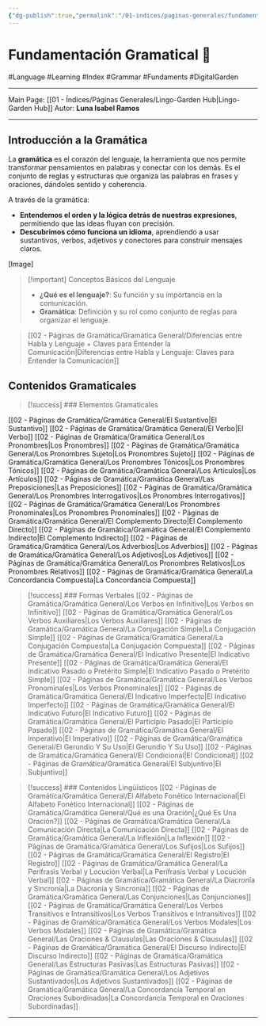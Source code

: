 ```yaml
---
{"dg-publish":true,"permalink":"/01-indices/paginas-generales/fundamentacion-gramatical/"}
---
```


# Fundamentación Gramatical 📖
#Language #Learning #Index #Grammar #Fundaments #DigitalGarden 
___
Main Page: [[01 - Índices/Páginas Generales/Lingo-Garden Hub\|Lingo-Garden Hub]] 
Autor: **Luna Isabel Ramos**
___
## Introducción a la Gramática
La **gramática** es el corazón del lenguaje, la herramienta que nos permite transformar pensamientos en palabras y conectar con los demás. Es el conjunto de reglas y estructuras que organiza las palabras en frases y oraciones, dándoles sentido y coherencia.

A través de la gramática:

- **Entendemos el orden y la lógica detrás de nuestras expresiones**, permitiendo que las ideas fluyan con precisión.
- **Descubrimos cómo funciona un idioma**, aprendiendo a usar sustantivos, verbos, adjetivos y conectores para construir mensajes claros.

[Image]

> [!important] Conceptos Básicos del Lenguaje
> - **¿Qué es el lenguaje?**: Su función y su importancia en la comunicación.
> - **Gramática**: Definición y su rol como conjunto de reglas para organizar el lenguaje.

>[[02 - Páginas de Gramática/Gramática General/Diferencias entre Habla y Lenguaje + Claves para Entender la Comunicación\|Diferencias entre Habla y Lenguaje: Claves para Entender la Comunicación]]

## Contenidos Gramaticales

> [!success] ### Elementos Gramaticales
> 
[[02 - Páginas de Gramática/Gramática General/El Sustantivo\|El Sustantivo]]
[[02 - Páginas de Gramática/Gramática General/El Verbo\|El Verbo]]
[[02 - Páginas de Gramática/Gramática General/Los Pronombres\|Los Pronombres]]
[[02 - Páginas de Gramática/Gramática General/Los Pronombres Sujeto\|Los Pronombres Sujeto]]
[[02 - Páginas de Gramática/Gramática General/Los Pronombres Tónicos\|Los Pronombres Tónicos]] 
[[02 - Páginas de Gramática/Gramática General/Los Artículos\|Los Artículos]]
[[02 - Páginas de Gramática/Gramática General/Las Preposiciones\|Las Preposiciones]]
[[02 - Páginas de Gramática/Gramática General/Los Pronombres Interrogativos\|Los Pronombres Interrogativos]] 
[[02 - Páginas de Gramática/Gramática General/Los Pronombres Pronominales\|Los Pronombres Pronominales]] 
[[02 - Páginas de Gramática/Gramática General/El Complemento Directo\|El Complemento Directo]]
[[02 - Páginas de Gramática/Gramática General/El Complemento Indirecto\|El Complemento Indirecto]]
[[02 - Páginas de Gramática/Gramática General/Los Adverbios\|Los Adverbios]]
[[02 - Páginas de Gramática/Gramática General/Los Adjetivos\|Los Adjetivos]]
[[02 - Páginas de Gramática/Gramática General/Los Pronombres Relativos\|Los Pronombres Relativos]]
[[02 - Páginas de Gramática/Gramática General/La Concordancia Compuesta\|La Concordancia Compuesta]]



> [!success] ### Formas Verbales
[[02 - Páginas de Gramática/Gramática General/Los Verbos en Infinitivo\|Los Verbos en Infinitivo]] 
[[02 - Páginas de Gramática/Gramática General/Los Verbos Auxiliares\|Los Verbos Auxiliares]] 
[[02 - Páginas de Gramática/Gramática General/La Conjugación Simple\|La Conjugación Simple]]
[[02 - Páginas de Gramática/Gramática General/La Conjugación Compuesta\|La Conjugación Compuesta]]
[[02 - Páginas de Gramática/Gramática General/El Indicativo Presente\|El Indicativo Presente]]
[[02 - Páginas de Gramática/Gramática General/El Indicativo Pasado o Pretérito Simple\|El Indicativo Pasado o Pretérito Simple]] 
[[02 - Páginas de Gramática/Gramática General/Los Verbos Pronominales\|Los Verbos Pronominales]]
[[02 - Páginas de Gramática/Gramática General/El Indicativo Imperfecto\|El Indicativo Imperfecto]]
[[02 - Páginas de Gramática/Gramática General/El Indicativo Futuro\|El Indicativo Futuro]]
[[02 - Páginas de Gramática/Gramática General/El Participio Pasado\|El Participio Pasado]]
[[02 - Páginas de Gramática/Gramática General/El Imperativo\|El Imperativo]] 
[[02 - Páginas de Gramática/Gramática General/El Gerundio Y Su Uso\|El Gerundio Y Su Uso]]
[[02 - Páginas de Gramática/Gramática General/El Condicional\|El Condicional]] 
[[02 - Páginas de Gramática/Gramática General/El Subjuntivo\|El Subjuntivo]] 



> [!success] ### Contenidos Lingüísticos
[[02 - Páginas de Gramática/Gramática General/El Alfabeto Fonético Internacional\|El Alfabeto Fonético Internacional]]
[[02 - Páginas de Gramática/Gramática General/Qué es una Oración\|¿Qué Es Una Oración?]]
[[02 - Páginas de Gramática/Gramática General/La Comunicación Directa\|La Comunicación Directa]]
[[02 - Páginas de Gramática/Gramática General/La Inflexión\|La Inflexión]] 
[[02 - Páginas de Gramática/Gramática General/Los Sufijos\|Los Sufijos]] 
[[02 - Páginas de Gramática/Gramática General/El Registro\|El Registro]]
[[02 - Páginas de Gramática/Gramática General/La Perífrasis Verbal y Locución Verbal\|La Perífrasis Verbal y Locución Verbal]]
[[02 - Páginas de Gramática/Gramática General/La Diacronía y Sincronía\|La Diacronía y Sincronía]]
[[02 - Páginas de Gramática/Gramática General/Las Conjunciones\|Las Conjunciones]]
[[02 - Páginas de Gramática/Gramática General/Los Verbos Transitivos e Intransitivos\|Los Verbos Transitivos e Intransitivos]]
[[02 - Páginas de Gramática/Gramática General/Los Verbos Modales\|Los Verbos Modales]] 
[[02 - Páginas de Gramática/Gramática General/Las Oraciones & Clausulas\|Las Oraciones & Clausulas]] 
[[02 - Páginas de Gramática/Gramática General/El Discurso Indirecto\|El Discurso Indirecto]] 
[[02 - Páginas de Gramática/Gramática General/Las Estructuras Pasivas\|Las Estructuras Pasivas]]
[[02 - Páginas de Gramática/Gramática General/Los Adjetivos Sustantivados\|Los Adjetivos Sustantivados]]
[[02 - Páginas de Gramática/Gramática General/La Concordancia Temporal en Oraciones Subordinadas\|La Concordancia Temporal en Oraciones Subordinadas]]


___
